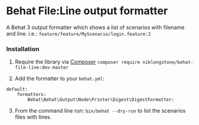 # Behat File:Line output formatter

A Behat 3 output formatter which shows a list of scenarios with filename and line.
i.e.: `feature/feature/MyScenario/login.feature:2`

### Installation
1. Require the library via [Composer](https://getcomposer.org/)
`composer require niklongstone/behat-file-line:dev-master`

2. Add the formatter to your `behat.yml`:
```
default:
    formatters:
        Behat\Behat\Output\Node\Printer\Digest\DigestFormatter:
```
3. From the command line run: `bin/behat --dry-run` to list the scenarios files with lines.
